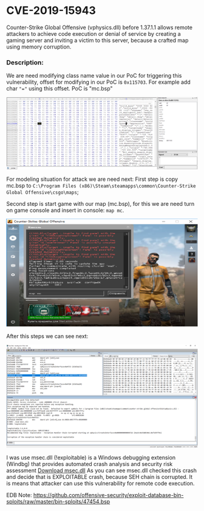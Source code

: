 # CVE-2019-15943

Counter-Strike Global Offensive (vphysics.dll) before 1.37.1.1 allows remote attackers to achieve code execution or denial of service by creating a gaming server and inviting a victim to this server, because a crafted map using memory corruption.

### Description:

We are need modifying class name value in our PoC for triggering this vulnerability, offset for modifying in our PoC is `0x115703`. For example add char `"="` using this offset. PoC is "mc.bsp"

![](https://github.com/bi7s/CVE/blob/master/CVE-2019-15943/img/offset.png)

For modeling situation for attack we are need next:
First step is copy mc.bsp to `C:\Program Files (x86)\Steam\steamapps\common\Counter-Strike Global Offensive\csgo\maps`;

Second step is start game with our map (mc.bsp), for this we are need turn on game console and insert in console: `map mc`.

![](https://github.com/bi7s/CVE/blob/master/CVE-2019-15943/img/1.png)

After this steps we can see next:

![](https://github.com/bi7s/CVE/blob/master/CVE-2019-15943/img/windbg.png)

I was use msec.dll (!exploitable) is a Windows debugging extension (Windbg) that provides automated crash analysis and security risk assessment [Download msec.dll](https://archive.codeplex.com/?p=msecdbg)
As you can see msec.dll checked this crash and decide that is EXPLOITABLE crash, because SEH chain is corrupted. It is means that attacker can use this vulnerability for remote code execution.

EDB Note: https://github.com/offensive-security/exploit-database-bin-sploits/raw/master/bin-sploits/47454.bsp